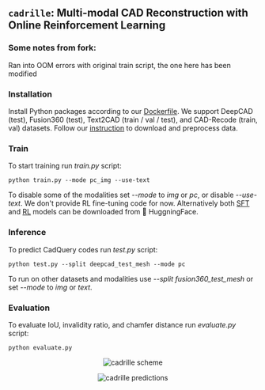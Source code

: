 ## `cadrille`: Multi-modal CAD Reconstruction with Online Reinforcement Learning

### Some notes from fork:
Ran into OOM errors with original train script, the one here has been modified

### Installation

Install Python packages according to our [Dockerfile](Dockerfile). We support DeepCAD (test), Fusion360 (test), Text2CAD (train / val / test), and CAD-Recode (train, val) datasets. Follow our [instruction](data/README.md) to download and preprocess data.

### Train

To start training run *train.py* script:
```shell
python train.py --mode pc_img --use-text
```
To disable some of the modalities set *--mode* to *img* or *pc*, or disable *--use-text*. We don't provide RL fine-tuning code for now. Alternatively both [SFT](https://huggingface.co/maksimko123/cadrille) and [RL](https://huggingface.co/maksimko123/cadrille-rl) models can be downloaded from :hugs: HuggningFace.

### Inference

To predict CadQuery codes run *test.py* script:
```shell
python test.py --split deepcad_test_mesh --mode pc
```
To run on other datasets and modalities use *--split fusion360_test_mesh* or set *--mode* to *img* or *text*.

### Evaluation

To evaluate IoU, invalidity ratio, and chamfer distance run *evaluate.py* script:
```shell
python evaluate.py
```

<p align="center">
  <img src="https://github.com/user-attachments/assets/8b811b14-e646-48d6-9a0c-06a9655bdbaf" alt="cadrille scheme"/>
</p>
<p align="center">
  <img src="https://github.com/user-attachments/assets/d6ae21f5-6c3c-4b7b-a2e9-ff0a310caa3d" alt="cadrille predictions"/>
</p>

